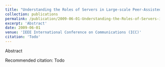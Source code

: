```yaml
---
title: "Understanding the Roles of Servers in Large-scale Peer-Assisted Online Storage Systems"
collection: publications
permalink: /publication/2009-06-01-Understanding-the-Roles-of-Servers-in-Large-scale-Peer-Assisted-Online-Storage-Systems
excerpt: 'Abstract'
date: 2009-06-01
venue: 'IEEE International Conference on Communications (ICC)'
citation: 'Todo'
---
```

Abstract

Recommended citation: Todo